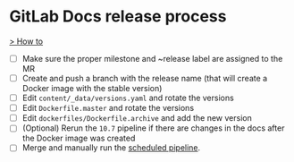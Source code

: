 # GitLab Docs release process

[> How to](https://gitlab.com/gitlab-com/gitlab-docs/blob/master/dockerfiles/README.md)

- [ ] Make sure the proper milestone and ~release label are assigned to the MR
- [ ] Create and push a branch with the release name (that will create a Docker image with the stable version)
- [ ] Edit `content/_data/versions.yaml` and rotate the versions
- [ ] Edit `Dockerfile.master` and rotate the versions
- [ ] Edit `dockerfiles/Dockerfile.archive` and add the new version
- [ ] \(Optional) Rerun the `10.7` pipeline if there are changes in the docs after the Docker image was created
- [ ] Merge and manually run the [scheduled pipeline](https://gitlab.com/gitlab-com/gitlab-docs/pipeline_schedules).
